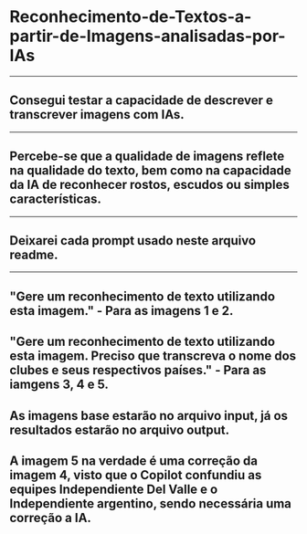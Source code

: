 # Reconhecimento-de-Textos-a-partir-de-Imagens-analisadas-por-IAs
---------------------------------------------------------------------------
## Consegui testar a capacidade de descrever e transcrever imagens com IAs. 
---------------------------------------------------------------------------
## Percebe-se que a qualidade de imagens reflete na qualidade do texto, bem como na capacidade da IA de reconhecer rostos, escudos ou simples características. 
---------------------------------------------------------------------------
## Deixarei cada prompt usado neste arquivo readme.
---------------------------------------------------------------------------
"Gere um reconhecimento de texto utilizando esta imagem." - Para as imagens 1 e 2. 
---------------------------------------------------------------------------
"Gere um reconhecimento de texto utilizando esta imagem. Preciso que transcreva o nome dos clubes e seus respectivos países." - Para as iamgens 3, 4 e 5. 
---------------------------------------------------------------------------
As imagens base estarão no arquivo input, já os resultados estarão no arquivo output.
---------------------------------------------------------------------------
## A imagem 5 na verdade é uma correção da imagem 4, visto que o Copilot confundiu as equipes Independiente Del Valle e o Independiente argentino, sendo necessária uma correção a IA.
